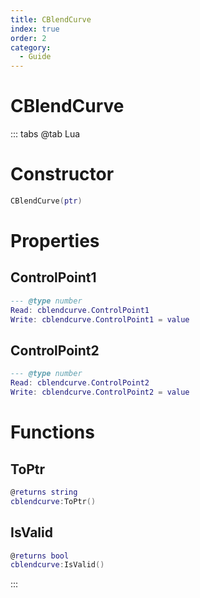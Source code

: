 ```yaml
---
title: CBlendCurve
index: true
order: 2
category:
  - Guide
---
```


# CBlendCurve

::: tabs
@tab Lua
# Constructor
```lua
CBlendCurve(ptr)
```
# Properties
## ControlPoint1 
```lua
--- @type number
Read: cblendcurve.ControlPoint1
Write: cblendcurve.ControlPoint1 = value
```
## ControlPoint2 
```lua
--- @type number
Read: cblendcurve.ControlPoint2
Write: cblendcurve.ControlPoint2 = value
```
# Functions
## ToPtr
```lua
@returns string
cblendcurve:ToPtr()
```
## IsValid
```lua
@returns bool
cblendcurve:IsValid()
```

:::